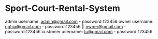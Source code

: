 # Sport-Court-Rental-System
admin username: admin@gmail.com - password:123456
owner username: nghia@gmail.com - password:123456 || owner@gmail.com - password:123456
customer username: tu@gmail.com - password:123456